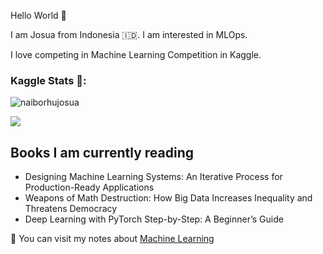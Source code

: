 Hello World :robot:

I am Josua from Indonesia :indonesia:. I am interested in MLOps.

I love competing in Machine Learning Competition in Kaggle.


### Kaggle Stats 📐: 
![naiborhujosua](https://road-to-kaggle-grandmaster.vercel.app/api/simple/naiborhujosua)
  
 <img src="https://road-to-kaggle-grandmaster.vercel.app/api/badges/naiborhujosua/competition/light" />

## Books I am currently reading 
- Designing Machine Learning Systems: An Iterative Process for Production-Ready Applications
- Weapons of Math Destruction: How Big Data Increases Inequality and Threatens Democracy
- Deep Learning with PyTorch Step-by-Step: A Beginner’s Guide

:eyes: You can visit my notes about [Machine Learning](https://naiborhujosua.github.io/mlnotes_josua/)
